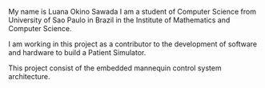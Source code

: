 My name is Luana Okino Sawada I am a student of Computer Science from University of Sao Paulo in Brazil in the Institute of Mathematics and Computer Science.

I am working in this project as a contributor to the development of software and hardware to build a Patient Simulator.

This project consist of the embedded mannequin control system architecture.